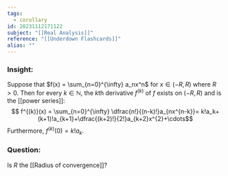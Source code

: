 ```yaml
---
tags:
  - corollary
id: 20231112171122
subject: "[[Real Analysis]]"
reference: "[[Underdown Flashcards]]"
alias: ""
---
```

### Insight:
Suppose that $f(x) = \sum_{n=0}^{\infty} a_nx^n$ for $x \in (-R, R)$ where $R>0$. Then for every $k \in \mathbb{N}$, the $k\text{th}$ derivative $f^{(k)}$ of $f$ exists on $(-R, R)$ and is the [[power series]]:
$$ f^{(k)}(x) = \sum_{n=0}^{\infty} \dfrac{n!}{(n-k)!}a_{nx^{n-k}}= k!a_k+(k+1)!a_{k+1}+\dfrac{(k+2)!}{2!}a_{k+2}x^{2}+\cdots$$
Furthermore, $f^{(k)}(0) = k!a_k$.
### Question:
Is $R$ the [[Radius of convergence]]?
